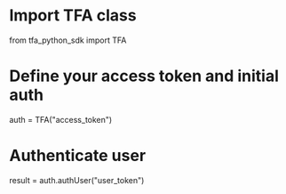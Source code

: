 # Import TFA class
from tfa_python_sdk import TFA

# Define your access token and initial auth
auth = TFA("access_token")

# Authenticate user
result = auth.authUser("user_token")

